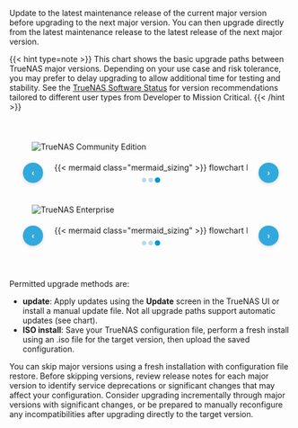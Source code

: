 &NewLine;

<style>
/* Custom CSS to override Mermaid background color */
#scale-upgrade-paths .mermaid {
    background-color: inherit;
}

/* Logo visibility for light/dark modes */
/* Default light mode */
.dark-mode-logo { display: none !important; }
.light-mode-logo { display: block !important; }

/* Manual dark mode selection */
:root[color-theme="dark"] .light-mode-logo { display: none !important; }
:root[color-theme="dark"] .dark-mode-logo { display: block !important; }

/* Manual light mode selection */
:root[color-theme="light"] .dark-mode-logo { display: none !important; }
:root[color-theme="light"] .light-mode-logo { display: block !important; }

/* System preference fallback */
@media (prefers-color-scheme: dark) {
    :root:not([color-theme]) .light-mode-logo { display: none !important; }
    :root:not([color-theme]) .dark-mode-logo { display: block !important; }
}

@media (prefers-color-scheme: light) {
    :root:not([color-theme]) .dark-mode-logo { display: none !important; }
    :root:not([color-theme]) .light-mode-logo { display: block !important; }
}

/* Enhanced scroll container with navigation controls */
.scroll-wrapper {
    position: relative;
    width: calc(100% - 80px); /* Leave space for arrows (40px each side) */
    margin: 0 40px; /* Center the container with arrow space */
}

.scroll-container {
    overflow-x: auto;
    white-space: nowrap;
    width: 100%;
    cursor: grab;
    user-select: none;
    position: relative;
    scroll-behavior: smooth;
}

.scroll-container:active {
    cursor: grabbing;
}

.scroll-container:hover {
    background: rgba(0, 149, 213, 0.02);
    border-radius: 8px;
    transition: background-color 0.2s ease;
}

/* Hide scrollbars completely for clean dot-only navigation */
.scroll-container::-webkit-scrollbar {
  display: none;
}

.scroll-container {
  -ms-overflow-style: none;  /* Internet Explorer 10+ */
  scrollbar-width: none;  /* Firefox */
}

/* Navigation arrows - always visible for discoverability */
.scroll-nav {
    position: absolute;
    top: 50%;
    transform: translateY(-50%);
    background: rgba(0, 149, 213, 0.8);
    color: white;
    border: none;
    width: 36px;
    height: 36px;
    border-radius: 50%;
    cursor: pointer;
    z-index: 20;
    opacity: 1; /* Always visible */
    transition: all 0.2s ease;
    display: flex;
    align-items: center;
    justify-content: center;
    font-size: 14px;
    font-weight: bold;
    box-shadow: 0 2px 6px rgba(0, 0, 0, 0.15);
}

.scroll-nav:hover {
    background: rgba(0, 149, 213, 1);
    transform: translateY(-50%) scale(1.1);
    box-shadow: 0 4px 12px rgba(0, 0, 0, 0.25);
}

.scroll-nav:active {
    transform: translateY(-50%) scale(0.95);
}

.scroll-nav-left {
    left: -3.5rem; /* Closer to the edge, further from container */
}

.scroll-nav-right {
    right: -3.5rem; /* Closer to the edge, further from container */
}

/* Hide arrows when at scroll boundaries */
.scroll-nav.hidden {
    opacity: 0 !important;
    pointer-events: none;
}

/* Edge fade gradients - positioned relative to the scroll wrapper */
.scroll-wrapper::before,
.scroll-wrapper::after {
    content: '';
    position: absolute;
    top: 0;
    bottom: 0;
    width: 40px;
    pointer-events: none;
    z-index: 5;
    transition: opacity 0.3s ease;
}

.scroll-wrapper::before {
    left: 0;
    background: linear-gradient(to right, var(--card-background) 0%, transparent 100%);
}

.scroll-wrapper::after {
    right: 0;
    background: linear-gradient(to left, var(--card-background) 0%, transparent 100%);
}

/* Hide gradients at scroll boundaries */
.scroll-wrapper.at-start::before {
    opacity: 0;
}

.scroll-wrapper.at-end::after {
    opacity: 0;
}

/* Scroll position indicator */
.scroll-indicator {
    display: flex;
    justify-content: center;
    align-items: center;
    margin-top: 10px;
    gap: 4px;
}

.scroll-dot {
    width: 8px;
    height: 8px;
    border-radius: 50%;
    background: rgba(0, 149, 213, 0.3);
    transition: all 0.3s ease;
    cursor: pointer;
}

.scroll-dot.active {
    background: #0095d5;
    transform: scale(1.2);
}

.scroll-dot:hover {
    background: #0071a2;
    transform: scale(1.1);
}

.chart-wrapper {
    display: inline-block;
    width: 1400px; /* Force fixed width instead of min-width */
}

/* Make sure the SVG fills the wrapper */
.chart-wrapper svg {
    width: 100% !important;
    max-width: none !important;
    min-width: 1400px;
}
</style>

Update to the latest maintenance release of the current major version before upgrading to the next major version.
You can then upgrade directly from the latest maintenance release to the latest release of the next major version.

{{< hint type=note >}}
This chart shows the basic upgrade paths between TrueNAS major versions.
Depending on your use case and risk tolerance, you may prefer to delay upgrading to allow additional time for testing and stability.
See the <a href="https://www.truenas.com/docs/softwarestatus/#which-truenas-version-is-recommended" target="_blank">TrueNAS Software Status</a> for version recommendations tailored to different user types from Developer to Mission Critical.
{{< /hint >}}

<div class="section-box" id="scale-upgrade-paths" style="padding: 0 40px 40px 40px; margin-bottom: 20px;">
    <div class="upgrade-paths-container">
      <img src="/images/truenas-community-edition-logo-blue.png" class="light-mode-logo" style="box-shadow: none; max-width: 225px; padding-bottom: 20px; padding-top: 40px;" title="TrueNAS Community Edition" alt="TrueNAS Community Edition">
      <img src="/images/truenas-community-edition-logo-white.png" class="dark-mode-logo" style="box-shadow: none; max-width: 225px; padding-bottom: 20px; padding-top: 40px; display: none;" title="TrueNAS Community Edition" alt="TrueNAS Community Edition">
      <div class="scroll-wrapper">
        <button class="scroll-nav scroll-nav-left" aria-label="Scroll left" title="Scroll left">‹</button>
        <button class="scroll-nav scroll-nav-right" aria-label="Scroll right" title="Scroll right">›</button>
        <div class="scroll-container" id="scrollContainer1">
          <div class="chart-wrapper">
            {{< mermaid class="mermaid_sizing" >}}
            flowchart LR
              A["11.3-U5"] -->|update| B["12.0-U8.1"]
              B -->|"update / ISO install"| C["13.0-U6.8 / 13.3-U2"]
              C -->|update| G
              C -->|ISO install| I
              D["22.02.4 (Angelfish)"] -->|update| E
              E["22.12.4.2 (Bluefin)"] -->|update| F
              F["23.10.2 (Cobia)"] -->|update| G
              G["24.04.2.5 (Dragonfish)"] -->|update| H
              H["24.10.2.4 (Electric Eel)"] -->|update| I
              I["25.04.2.3 (Fangtooth)"] -->|"(anticipated)"| J
            J["25.10 (Goldeye)"]
            {{< /mermaid >}}
          </div>
        </div>
        <div class="scroll-indicator" id="scrollIndicator1">
          <div class="scroll-dot" data-section="0" title="Beginning"></div>
          <div class="scroll-dot" data-section="1" title="Middle"></div>
          <div class="scroll-dot active" data-section="2" title="Latest versions"></div>
        </div>
      </div>
    </div>
    <div class="upgrade-paths-container">
      <img src="/images/truenas-enterprise-logo-logo-blue.png" class="light-mode-logo" style="box-shadow: none; max-width: 225px; padding-bottom: 20px; padding-top: 40px;" title="TrueNAS Enterprise" alt="TrueNAS Enterprise">
      <img src="/images/truenas-enterprise-logo-logo-white-rgb-900px-w-72ppi.png" class="dark-mode-logo" style="box-shadow: none; max-width: 225px; padding-bottom: 20px; padding-top: 40px; display: none;" title="TrueNAS Enterprise" alt="TrueNAS Enterprise">
      <div class="scroll-wrapper">
        <button class="scroll-nav scroll-nav-left" aria-label="Scroll left" title="Scroll left">‹</button>
        <button class="scroll-nav scroll-nav-right" aria-label="Scroll right" title="Scroll right">›</button>
        <div class="scroll-container" id="scrollContainer2">
          <div class="chart-wrapper">
            {{< mermaid class="mermaid_sizing" >}}
            flowchart LR
              A["11.3-U5"] -->|update| B
              B["12.0-U8.1"] -->|update| C
              C["13.0-U6.8"] -->|ISO install| G
              C -->|update| E
              D["23.10.2 (Cobia)"] -->|update| E
              E["24.04.2.5 (Dragonfish)"]  -->|update| F
              F["24.10.2.4 (Electric Eel)"] -->|update| G
              G["25.04.2.3 (Fangtooth)"] -->|"(anticipated)"| H
            H["25.10 (Goldeye)"]
            {{< /mermaid >}}
          </div>
        </div>
        <div class="scroll-indicator" id="scrollIndicator2">
          <div class="scroll-dot" data-section="0" title="Beginning"></div>
          <div class="scroll-dot" data-section="1" title="Middle"></div>
          <div class="scroll-dot active" data-section="2" title="Latest versions"></div>
        </div>
      </div>
    </div>
</div>

<script>
  // Enhanced scroll functionality - wait for Mermaid to properly render
  document.addEventListener("DOMContentLoaded", function() {
    
    let checkAttempts = 0;
    
    function waitForMermaidAndInitialize() {
      if (checkAttempts >= 15) { // 3 seconds total timeout
        initializeScrollControls();
        return;
      }
      
      // Check if the upgrade-paths tab is currently active
      const upgradePathsTab = document.getElementById('pane-upgrade-paths');
      if (!upgradePathsTab || !upgradePathsTab.classList.contains('active')) {
        // Tab is not active, wait longer
        checkAttempts++;
        setTimeout(waitForMermaidAndInitialize, 300);
        return;
      }
      
      // Find the VISIBLE containers (there might be duplicates)
      const allContainers1 = document.querySelectorAll('[id="scrollContainer1"]');
      const allContainers2 = document.querySelectorAll('[id="scrollContainer2"]');
      
      const container1 = Array.from(allContainers1).find(el => el.offsetParent !== null);
      const container2 = Array.from(allContainers2).find(el => el.offsetParent !== null);
      
      if (container1 && container1.scrollWidth > 0 && 
          container2 && container2.scrollWidth > 0) {
        initializeScrollControls();
      } else {
        checkAttempts++;
        setTimeout(waitForMermaidAndInitialize, 200);
      }
    }
    
    function initializeWhenReady() {
      // Start checking immediately
      waitForMermaidAndInitialize();
    }
    
    // Start initialization
    initializeWhenReady();
    
    // Handle URL hash changes (like when clicking jump buttons or loading with anchor)
    window.addEventListener('hashchange', function() {
      // Small delay to allow tab to become active
      setTimeout(() => {
        checkAttempts = 0;
        waitForMermaidAndInitialize();
      }, 300);
    });
    
    // CRITICAL: Listen for when the upgrade-paths tab specifically becomes active
    const observer = new MutationObserver(function(mutations) {
      mutations.forEach(function(mutation) {
        if (mutation.type === 'attributes' && mutation.attributeName === 'class') {
          const target = mutation.target;
          if (target.id === 'pane-upgrade-paths' && target.classList.contains('active')) {
            // Tab just became active, start initialization
            setTimeout(() => {
              checkAttempts = 0;
              waitForMermaidAndInitialize();
            }, 500); // Extra time for Mermaid to render
          }
        }
      });
    });
    
    // Start observing the upgrade-paths tab pane for class changes
    const upgradePathsPane = document.getElementById('pane-upgrade-paths');
    if (upgradePathsPane) {
      observer.observe(upgradePathsPane, { attributes: true, attributeFilter: ['class'] });
    }
    
    // Also check after a longer delay on initial load to catch tab activation from URL anchor
    setTimeout(() => {
      const container1 = document.getElementById('scrollContainer1');
      const container2 = document.getElementById('scrollContainer2');
      if ((!container1 || container1.scrollWidth === 0) || (!container2 || container2.scrollWidth === 0)) {
        checkAttempts = 0;
        waitForMermaidAndInitialize();
      }
    }, 1000);
    
    // Global function for manual testing
    window.reinitializeScrollControls = function() {
      initializeScrollControls();
    };
    
    // Also listen for tab changes and reinitialize when this tab becomes visible
    function handleTabVisibility() {
      const upgradePathsSection = document.getElementById('scale-upgrade-paths');
      if (upgradePathsSection && upgradePathsSection.offsetParent !== null) {
        // Reset check attempts and try again
        checkAttempts = 0;
        setTimeout(waitForMermaidAndInitialize, 100);
      }
    }
    
    // Listen for tab changes (multiple methods to catch different tab systems)
    document.addEventListener('click', function(e) {
      if (e.target.matches('a[href*="upgrade"], .nav-link, .tab-link, [role="tab"]')) {
        setTimeout(handleTabVisibility, 300);
      }
    });
    
    // Also try intersection observer for when the section becomes visible
    if (typeof IntersectionObserver !== 'undefined') {
      const observer = new IntersectionObserver(function(entries) {
        entries.forEach(entry => {
          if (entry.isIntersecting && entry.intersectionRatio > 0.1) {
            setTimeout(() => {
              const container1 = document.getElementById('scrollContainer1');
              if (container1 && container1.scrollWidth === 0) {
                checkAttempts = 0;
                waitForMermaidAndInitialize();
              }
            }, 200);
          }
        });
      }, { threshold: 0.1 });
      
      const upgradePathsSection = document.getElementById('scale-upgrade-paths');
      if (upgradePathsSection) {
        observer.observe(upgradePathsSection);
      }
    }
    
    // Manual trigger for testing - click anywhere on the upgrade paths section
    document.addEventListener('click', function(e) {
      const upgradePathsSection = document.getElementById('scale-upgrade-paths');
      if (upgradePathsSection && upgradePathsSection.contains(e.target)) {
        const container1 = document.getElementById('scrollContainer1');
        if (container1 && container1.scrollWidth === 0) {
          checkAttempts = 0;
          setTimeout(waitForMermaidAndInitialize, 100);
        }
      }
    });
    
    function initializeScrollControls() {
      // Prevent multiple simultaneous initializations
      if (initializeScrollControls.isInitializing) {
        return;
      }
      initializeScrollControls.isInitializing = true;
      const containerIds = ['scrollContainer1', 'scrollContainer2'];
      
      containerIds.forEach((containerId) => {
        // Find the VISIBLE container with this ID (there might be duplicates)
        const allContainers = document.querySelectorAll(`[id="${containerId}"]`);
        
        // More robust visibility detection
        const container = Array.from(allContainers).find(el => {
          const rect = el.getBoundingClientRect();
          const computedStyle = window.getComputedStyle(el);
          return el.offsetParent !== null && 
                 rect.width > 0 && 
                 rect.height > 0 && 
                 computedStyle.display !== 'none' &&
                 computedStyle.visibility !== 'hidden';
        });
        
        if (!container) {
          console.log(`Debug: No visible container found for ${containerId}. Found ${allContainers.length} total containers.`);
          allContainers.forEach((el, i) => {
            const rect = el.getBoundingClientRect();
            console.log(`Container ${i}: offsetParent=${!!el.offsetParent}, rect=${rect.width}x${rect.height}, display=${window.getComputedStyle(el).display}`);
          });
          return;
        }
        
        const wrapper = container.closest('.scroll-wrapper');
        const leftBtn = wrapper ? wrapper.querySelector('.scroll-nav-left') : null;
        const rightBtn = wrapper ? wrapper.querySelector('.scroll-nav-right') : null;
        const indicatorId = containerId.replace('Container', 'Indicator');
        // Find the VISIBLE indicator that corresponds to this container
        const allIndicators = document.querySelectorAll(`[id="${indicatorId}"]`);
        const indicator = Array.from(allIndicators).find(el => {
          const rect = el.getBoundingClientRect();
          const computedStyle = window.getComputedStyle(el);
          return el.offsetParent !== null && 
                 rect.width > 0 && 
                 rect.height > 0 && 
                 computedStyle.display !== 'none' &&
                 computedStyle.visibility !== 'hidden';
        });
        const dots = indicator ? indicator.querySelectorAll('.scroll-dot') : [];
        
        console.log(`Debug: Initializing ${containerId} - container=${!!container}, wrapper=${!!wrapper}, leftBtn=${!!leftBtn}, rightBtn=${!!rightBtn}, indicator=${!!indicator}, dots=${dots.length}`);
        

        // Set initial scroll position to rightmost
        if (container.scrollWidth > container.clientWidth) {
          container.scrollLeft = container.scrollWidth - container.clientWidth;
        }
        
        // Update scroll state function
        function updateScrollState() {
          const { scrollLeft, scrollWidth, clientWidth } = container;
          const maxScroll = scrollWidth - clientWidth;
          const scrollPercentage = maxScroll > 0 ? scrollLeft / maxScroll : 0;
          
          
          // Update wrapper classes for gradients with larger threshold for smaller screens
          if (wrapper) {
            // Use larger threshold (10px) to handle sub-pixel rendering and smaller screens
            const threshold = 10;
            const isAtStart = scrollLeft <= threshold;
            const isAtEnd = scrollLeft >= maxScroll - threshold;
            
            wrapper.classList.toggle('at-start', isAtStart);
            wrapper.classList.toggle('at-end', isAtEnd);
          }
          
          // Update scroll indicators with partial states (multiple dots can be active)
          if (dots.length > 0) {
            // scrollPercentage: 0 = leftmost, 1 = rightmost
            // Allow overlapping ranges for better UX feedback
            const dot0Active = scrollPercentage <= 0.4;  // Beginning: 0-40%
            const dot1Active = scrollPercentage >= 0.2 && scrollPercentage <= 0.8;  // Middle: 20-80%  
            const dot2Active = scrollPercentage >= 0.6;  // Latest: 60-100%
            
            
            dots[0].classList.toggle('active', dot0Active);
            dots[1].classList.toggle('active', dot1Active);  
            dots[2].classList.toggle('active', dot2Active);
          }
        }

        // Arrow button event handlers
        if (leftBtn) {
          leftBtn.addEventListener('click', function(e) {
            e.preventDefault();
            e.stopPropagation();
            const scrollAmount = container.clientWidth * 0.7;
            container.scrollBy({
              left: -scrollAmount,
              behavior: 'smooth'
            });
            setTimeout(updateScrollState, 100);
          });
        }

        if (rightBtn) {
          rightBtn.addEventListener('click', function(e) {
            e.preventDefault();
            e.stopPropagation();
            const scrollAmount = container.clientWidth * 0.7;
            container.scrollBy({
              left: scrollAmount,
              behavior: 'smooth'
            });
            setTimeout(updateScrollState, 100);
          });
        }

        // Dot click handlers
        dots.forEach((dot, index) => {
          dot.addEventListener('click', function(e) {
            e.preventDefault();
            e.stopPropagation();
            const maxScroll = container.scrollWidth - container.clientWidth;
            const targetScroll = (maxScroll / (dots.length - 1)) * index;
            container.scrollTo({
              left: targetScroll,
              behavior: 'smooth'
            });
            setTimeout(updateScrollState, 100);
          });
        });

        // Scroll event listener - more aggressive updates
        container.addEventListener('scroll', updateScrollState);
        
        // Also listen for any programmatic scroll changes
        const observer = new MutationObserver(() => updateScrollState());
        observer.observe(container, { attributes: true, attributeFilter: ['scrollLeft'] });
        
        // Set up drag scrolling
        setupDragScroll(container);
        
        // Initial state update
        setTimeout(updateScrollState, 100);
      });
      
      // Reset initialization flag
      initializeScrollControls.isInitializing = false;
    }

    // Drag scroll functionality
    function setupDragScroll(container) {
      let isDown = false;
      let startX;
      let scrollLeft;

      container.addEventListener('mousedown', (e) => {
        isDown = true;
        container.style.cursor = 'grabbing';
        startX = e.pageX - container.offsetLeft;
        scrollLeft = container.scrollLeft;
      });

      container.addEventListener('mouseleave', () => {
        isDown = false;
        container.style.cursor = 'grab';
      });

      container.addEventListener('mouseup', () => {
        isDown = false;
        container.style.cursor = 'grab';
      });

      container.addEventListener('mousemove', (e) => {
        if (!isDown) return;
        e.preventDefault();
        const x = e.pageX - container.offsetLeft;
        const walk = (x - startX) * 2;
        container.scrollLeft = scrollLeft - walk;
      });
    }
  });
</script>

Permitted upgrade methods are:

* **update**: Apply updates using the **Update** screen in the TrueNAS UI or install a manual update file.
  Not all upgrade paths support automatic updates (see chart).
* **ISO install**: Save your TrueNAS configuration file, perform a fresh install using an .iso file for the target version, then upload the saved configuration.

You can skip major versions using a fresh installation with configuration file restore.
Before skipping versions, review release notes for each major version to identify service deprecations or significant changes that may affect your configuration.
Consider upgrading incrementally through major versions with significant changes, or be prepared to manually reconfigure any incompatibilities after upgrading directly to the target version.
